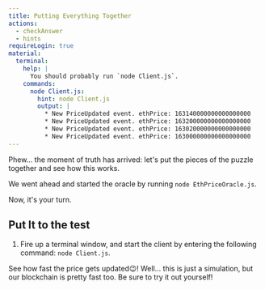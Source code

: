 ```yaml
---
title: Putting Everything Together
actions:
  - checkAnswer
  - hints
requireLogin: true
material:
  terminal:
    help: |
      You should probably run `node Client.js`.
    commands:
      node Client.js:
        hint: node Client.js
        output: |
          * New PriceUpdated event. ethPrice: 163140000000000000000
          * New PriceUpdated event. ethPrice: 163200000000000000000
          * New PriceUpdated event. ethPrice: 163020000000000000000
          * New PriceUpdated event. ethPrice: 163000000000000000000
---
```


Phew\... the moment of truth has arrived: let's put the pieces of the puzzle together and see how this works.

We went ahead and started the oracle by running `node EthPriceOracle.js`.

Now, it's your turn.

## Put It to the test

1. Fire up a terminal window, and start the client by entering the following command: `node Client.js`.

See how fast the price gets updated😉! Well... this is just a simulation, but our blockchain is pretty fast too. Be sure to try it out yourself!
